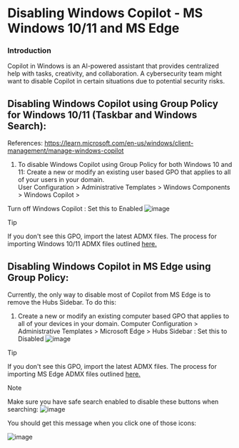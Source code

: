 # Disabling Windows Copilot - MS Windows 10/11 and MS Edge

### Introduction
Copilot in Windows is an AI-powered assistant that provides centralized help with tasks, creativity, and collaboration. 
A cybersecurity team might want to disable Copilot in certain situations due to potential security risks. 


## Disabling Windows Copilot using Group Policy for Windows 10/11 (Taskbar and Windows Search):
References: https://learn.microsoft.com/en-us/windows/client-management/manage-windows-copilot


1. To disable Windows Copilot using Group Policy for both Windows 10 and 11: Create a new or modify an existing user based GPO that applies to all of your users in your domain.  
  User Configuration > Administrative Templates > Windows Components > Windows Copilot >

Turn off Windows Copilot : Set this to Enabled
  ![image](https://github.com/msab05/Disabling-Windows-Copilot/assets/61631832/53be7b05-af24-4fbc-8393-776732e29406)

> [!TIP]
> If you don't see this GPO, import the latest ADMX files. The process for importing Windows 10/11 ADMX files outlined [here.](https://www.prajwaldesai.com/download-windows-11-administrative-templates/)




## Disabling Windows Copilot in MS Edge using Group Policy:
Currently, the only way to disable most of Copilot from MS Edge is to remove the Hubs Sidebar. To do this:

1. Create a new or modify an existing computer based GPO that applies to all of your devices in your domain.
Computer Configuration > Administrative Templates > Microsoft Edge > 
Hubs Sidebar : Set this to Disabled
![image](https://github.com/msab05/Disabling-Windows-Copilot/assets/61631832/54682aba-66da-4755-9323-70db440b91b2)

> [!TIP]
> If you don't see this GPO, import the latest ADMX files. The process for importing MS Edge ADMX files outlined [here.](https://www.prajwaldesai.com/admx-templates-for-microsoft-edge/)

> [!NOTE]
> Make sure you have safe search enabled to disable these buttons when searching:
>  ![image](https://github.com/msab05/Disabling-Windows-Copilot/assets/61631832/b723a405-14de-4ac6-bfd4-cc0ba19a2630)
>
> You should get this message when you click one of those icons:
> 
> ![image](https://github.com/msab05/Disabling-Windows-Copilot/assets/61631832/8fd5e18b-7af8-4d87-bf1e-6bbe8a254242)

